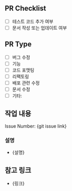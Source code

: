 ## PR Checklist

- [ ] 테스트 코드 추가 여부
- [ ] 문서 작성 또는 업데이트 여부

## PR Type

- [ ] 버그 수정
- [ ] 기능
- [ ] 코드 포맷팅
- [ ] 리팩토링
- [ ] 배포 관련 수정
- [ ] 문서 수정
- [ ] 기타:

## 작업 내용

Issue Number: {git issue link}

### 설명

- {설명}

## 참고 링크

- {링크}
